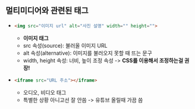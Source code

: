 ## 멀티미디어와 관련된 태그

* ```html
  <img src="이미지 url" alt="사진 설명" width="" height="">
  ```

  * **이미지 태그** 
  * src 속성(source): 불러올 이미지 URL
  * alt 속성(alternative): 이미지를 불러오지 못할 때 뜨는 문구
  * width, height 속성: 너비, 높이 조정 속성 -> **CSS를 이용해서 조정하는걸 권장!**

* ```html
  <iframe src="URL 주소"></iframe>
  ```

  * 오디오, 비디오 태그
  * 특별한 상황 아니고선 잘 안씀 -> 유튜브 올릴때 가끔 씀